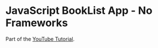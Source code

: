# JavaScript BookList App - No Frameworks

Part of the [YouTube Tutorial](https://www.youtube.com/watch?v=JaMCxVWtW5).
